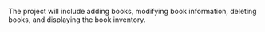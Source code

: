 The project will include adding books, modifying book information, deleting books, and displaying the book inventory.
